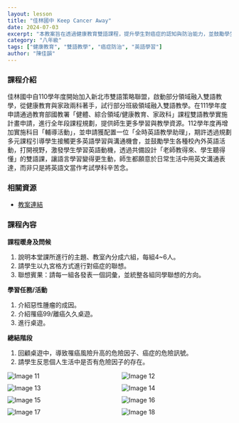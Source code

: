 ```yaml
---
layout: lesson
title: "佳林國中 Keep Cancer Away"
date: 2024-07-03
excerpt: "本教案旨在透過健康教育雙語課程，提升學生對癌症的認知與防治能力，並鼓勵學生積極參與英語學習活動。"
category: "八年級"
tags: ["健康教育", "雙語教學", "癌症防治", "英語學習"]
author: "陳佳韻"
---
```


### 課程介紹

佳林國中自110學年度開始加入新北市雙語策略聯盟，啟動部分領域融入雙語教學，從健康教育與家政兩科著手，試行部分班級領域融入雙語教學。在111學年度申請通過教育部國教署「健體、綜合領域/健康教育、家政科」課程雙語教學實施計畫申請，進行全年段課程規劃，提供師生更多學習與教學資源。112學年度再增加實施科目「輔導活動」，並申請獲配置一位「全時英語教學助理」，期許透過規劃多元課程引導學生接觸更多英語學習與溝通機會，並鼓勵學生各種校內外英語活動，打開視野，激發學生學習英語動機，透過共備設計「老師教得來、學生聽得懂」的雙語課，讓語言學習變得更生動，師生都願意於日常生活中用英文溝通表達，而非只是將英語文當作考試學科辛苦念。

### 相關資源

* [教案連結](https://drive.google.com/file/d/1I5fwMkzxs-YOO6emyZKFzuYru8jz9-Qz/view?usp=sharing)

### 課程內容

**課程暖身及問候**

1.  說明本堂課所進行的主題、教室內分成六組，每組4~6人。
2.  請學生以九宮格方式進行對癌症的聯想。
3.  聯想賓果：請每一組各發表一個詞彙，並統整各組同學聯想的方向。

**學習任務/活動**

1.  介紹惡性腫瘤的成因。
2.  介紹罹癌99/離癌久久桌遊。
3.  進行桌遊。

**總結階段**

1.  回顧桌遊中，導致罹癌風險升高的危險因子、癌症的危險訊號。
2.  請學生反思個人生活中是否有危險因子的存在。

<div style="display: flex; flex-direction: row; flex-wrap: wrap; gap: 10px; margin-bottom: 10px;">
    <img src="https://lh5.googleusercontent.com/PRaploYxCIjPPOVAqy7yw7EKlyHPoL5jwaEVnEr8DWdU5pZ15zWIkCjF_evPg9mdUYAOlD9zKSHSazoJlO_HzqWp3kTshGX-UX_X-y1RRH_dcmR_A8PWsk-7fkPWw4qRK2FHkcYxF9vo3FWEM3bqAudUMngWcx0YQG8X0kTkQb2gN8x4vn5K_A=w1280" alt="Image 11" style="flex: 1; min-width: 48%; object-fit: cover;">
    <img src="https://lh6.googleusercontent.com/wiABcFe1gzyhaKK2L81Id_bTkqGiKFu11yTPrHcMdhZ_obNs8YITM3GlFF7O4yA8pxgnh9zq7fyfIdGsZcE-na-wgYxXo2PaDqTVhyM3F1gUPaczPDoZw72mgwhK1DDc_1lyMc93vZrpuHgcm_p9K_yytWyGceTTrdCTE2ENfhuKGNVWrgrN2w=w1280" alt="Image 12" style="flex: 1; min-width: 48%; object-fit: cover;">
</div>

<div style="display: flex; flex-direction: row; flex-wrap: wrap; gap: 10px; margin-bottom: 10px;">
    <img src="https://lh3.googleusercontent.com/M14TVSOgtOEnUsIex-wQvkEk9zOAXSgK5qqZgS4uqPXCodp7FMA4_Vj7-k4SvSelbPn4cxqyrQuCxADN03uio3aVh-SQl8e3402mYfFEar66f1iHtm65myD2R2O4UyDPGhuOZQ7uKuF2EvR_ymDkzfG671H2ZHUWg5B5G7TCr410VgbDtdxFPA=w1280" alt="Image 13" style="flex: 1; min-width: 48%; object-fit: cover;">
    <img src="https://lh3.googleusercontent.com/q9D1bBuHOZwc-sdPFeCZB0IKhJNYsuZdrZc9hXTIfS5x_xO_MHK_NMYSFhHPKtWEalKnjFAUx7W3OlBAGT0f89wx7AeFibyiMYxKB5gZnrfdbXfoL6oBSYBnJbZ1V7xA_0H4RVqzTi-ZhUEr4GM7fDmVSd9plc2-37KKqdbp6gxchjBteAQ21Aw=w1280" alt="Image 14" style="flex: 1; min-width: 48%; object-fit: cover;">
</div>

<div style="display: flex; flex-direction: row; flex-wrap: wrap; gap: 10px; margin-bottom: 10px;">
    <img src="https://lh4.googleusercontent.com/d4Pg6XVZPprUivIDmfwHP30PJ4g1I4YFtYAQzmwnzXwJzMqR0GCauy2zVvrfH31RMiwnkkha3GEbH8aM2BXAg8RZL9zUqazigiUNoW9wHLGin74ueP67l_BNJ6STXyOHiLqoN06zTAAaMTzk2oZviOlM62NGqsOEaOQ33VilCWrdyw2q4S2Q=w1280" alt="Image 15" style="flex: 1; min-width: 48%; object-fit: cover;">
    <img src="https://lh3.googleusercontent.com/nZqBUcpJP3C4cKDj0fjs4XJueEIyR4Cjb0HH6eLoJe6XpSGDcdWeKYfOh7Of35vEBBCROunl-Cl4fGsou8gfR0xX32iq45iE20dzKt60tLy5dC0Q8xjKgUdWQfQ-5Ej5u0pPXXJB91Mnxq0oPTIwg1qZgDkDX_pPErDjH5rB6X_r-RYDK76veA=w1280" alt="Image 16" style="flex: 1; min-width: 48%; object-fit: cover;">
</div>

<div style="display: flex; flex-direction: row; flex-wrap: wrap; gap: 10px; margin-bottom: 10px;">
    <img src="https://lh5.googleusercontent.com/JYbpIr2PXF74sZRY8-FzX-cklq1U_X_ZfJaDcIjxXv0WTmhS0jmxQYKdiBTk6jcbNMt17lYM1qTVJ2onzIqP_Qj4gshctaULMKYSepOa0mYLanvlXqSsYh1zei-tSMzf57bYGiFXnGnUGG3nHcYjjr3A-q5Sn4P_iQ5hQFqQFmLFDMPLYzkfeBZZw=w1280" alt="Image 17" style="flex: 1; min-width: 48%; object-fit: cover;">
    <img src="https://lh5.googleusercontent.com/0gGZtyhtxrw5Q4DfTYzAm9SCDKFeMs4hnuQWh61aDrIpPo25Oevmsz9HevRwacW6KI_BBHwQfMngvS-mg0pTrdeVKgAra2vM4kU7TGuecdAQjAobTtDplkUypQPbWvoODHFFIsxQ53fiKvQUVMSwYDmGaZYUNUuUC3k-WJPX4hmKtdkunXFdZA=w1280" alt="Image 18" style="flex: 1; min-width: 48%; object-fit: cover;">
</div>


